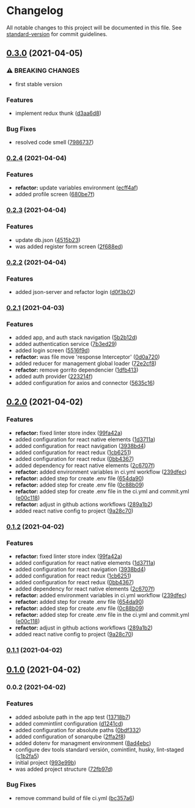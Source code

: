 # Changelog

All notable changes to this project will be documented in this file. See [standard-version](https://github.com/conventional-changelog/standard-version) for commit guidelines.

## [0.3.0](https://github.com/Alver23/mobiera-app/compare/v0.2.4...v0.3.0) (2021-04-05)


### ⚠ BREAKING CHANGES

* first stable version

### Features

* implement redux thunk ([d3aa6d8](https://github.com/Alver23/mobiera-app/commit/d3aa6d88e9a34f8350077cbda0a300df6afc15b9))


### Bug Fixes

* resolved code smell ([7986737](https://github.com/Alver23/mobiera-app/commit/798673732759ee68149f62b669da92515bf0dd78))

### [0.2.4](https://github.com/Alver23/mobiera-app/compare/v0.2.3...v0.2.4) (2021-04-04)


### Features

* **refactor:** update variables environment ([ecff4af](https://github.com/Alver23/mobiera-app/commit/ecff4af26d5ba282d6eb64604cdf06c1c27e70bc))
* added profile screen ([680be7f](https://github.com/Alver23/mobiera-app/commit/680be7fe3ba490acdb99b7b2c1d9ea8602d5c565))

### [0.2.3](https://github.com/Alver23/mobiera-app/compare/v0.2.2...v0.2.3) (2021-04-04)


### Features

* update db.json ([4515b23](https://github.com/Alver23/mobiera-app/commit/4515b2348a25a643c686e5dd84db04c82da2a141))
* was added register form screen ([2f688ed](https://github.com/Alver23/mobiera-app/commit/2f688ed3ce4953f8a4495f36b55db5ce27a27404))

### [0.2.2](https://github.com/Alver23/mobiera-app/compare/v0.2.1...v0.2.2) (2021-04-04)


### Features

* added json-server and refactor login ([d0f3b02](https://github.com/Alver23/mobiera-app/commit/d0f3b02356b3b0e4f993378f1606237b53e2ff83))

### [0.2.1](https://github.com/Alver23/mobiera-app/compare/v0.2.0...v0.2.1) (2021-04-03)


### Features

* added app, and auth stack navigation ([5b2b12d](https://github.com/Alver23/mobiera-app/commit/5b2b12d599d8c50f19a77ff6810a7f652f5aca3f))
* added authentication service ([7b3ed29](https://github.com/Alver23/mobiera-app/commit/7b3ed29d84019b399afa9f57e59a1c23baa1f29a))
* added login screen ([5516f9d](https://github.com/Alver23/mobiera-app/commit/5516f9d8bb54cad8fd57d99169387dc42b5b4781))
* **refactor:** was file move 'response Interceptor' ([0d0a720](https://github.com/Alver23/mobiera-app/commit/0d0a720e691ef9e1301768323bb22bd013f77ef0))
* added reducer for management global loader ([72e2cf8](https://github.com/Alver23/mobiera-app/commit/72e2cf8eabf38adae59e595b165e994a4acc60a8))
* **refactor:** remove gorrito dependencier ([1dfb413](https://github.com/Alver23/mobiera-app/commit/1dfb4131acf287b71383eccb60c987d528021750))
* added auth provider ([223214f](https://github.com/Alver23/mobiera-app/commit/223214fb690f4d5a1dd373bf71c3944e15e5a40c))
* added configuration for axios and connector ([5635c16](https://github.com/Alver23/mobiera-app/commit/5635c168796d840f90d9626457ecde3167d88a3c))

## [0.2.0](https://github.com/Alver23/mobiera-app/compare/v0.1.1...v0.2.0) (2021-04-02)


### Features

* **refactor:** fixed linter store index ([99fa42a](https://github.com/Alver23/mobiera-app/commit/99fa42a1ab372f9ad8bf3ed8a0265f4dc733c2ff))
* added configuration for react native elements ([1d3711a](https://github.com/Alver23/mobiera-app/commit/1d3711a8496438ed553c00328ebcb75078dec1d8))
* added configuration for react navigation ([3938bd4](https://github.com/Alver23/mobiera-app/commit/3938bd4372c2df2957cb5b421e99af39da1a81f4))
* added configuration for react redux ([1cb6251](https://github.com/Alver23/mobiera-app/commit/1cb6251b79fe31a0187a0189008e747436c02d50))
* added configuration for react redux ([0bb4367](https://github.com/Alver23/mobiera-app/commit/0bb4367b79904e5391e56f79b5a570f92982abf0))
* added dependency for react native elements ([2c6707f](https://github.com/Alver23/mobiera-app/commit/2c6707f0129f733f4828905eb69b0a38a8f147b0))
* **refactor:** added environment variables in ci.yml workflow ([239dfec](https://github.com/Alver23/mobiera-app/commit/239dfec9c341300664568aecaa6dd1f9c06ebaac))
* **refactor:** added step for create .env file ([654da90](https://github.com/Alver23/mobiera-app/commit/654da90fb3d47786b747a760848f9e64cd2aead4))
* **refactor:** added step for create .env file ([0c88b09](https://github.com/Alver23/mobiera-app/commit/0c88b0962f1de9b0094ab8f18b739522f288fbaa))
* **refactor:** added step for create .env file in the ci.yml and commit.yml ([e00c118](https://github.com/Alver23/mobiera-app/commit/e00c118c17b5021d35355cdf9dc153a5760d10a2))
* **refactor:** adjust in github actions workflows ([289a1b2](https://github.com/Alver23/mobiera-app/commit/289a1b2e1b68f63d8b00b459acc055ef7a2e99d8))
* added react native config to project ([9a28c70](https://github.com/Alver23/mobiera-app/commit/9a28c70cdaee3fa6331a5371ca1f49001b832123))

### [0.1.2](https://github.com/Alver23/mobiera-app/compare/v0.1.1...v0.1.2) (2021-04-02)


### Features

* **refactor:** fixed linter store index ([99fa42a](https://github.com/Alver23/mobiera-app/commit/99fa42a1ab372f9ad8bf3ed8a0265f4dc733c2ff))
* added configuration for react native elements ([1d3711a](https://github.com/Alver23/mobiera-app/commit/1d3711a8496438ed553c00328ebcb75078dec1d8))
* added configuration for react navigation ([3938bd4](https://github.com/Alver23/mobiera-app/commit/3938bd4372c2df2957cb5b421e99af39da1a81f4))
* added configuration for react redux ([1cb6251](https://github.com/Alver23/mobiera-app/commit/1cb6251b79fe31a0187a0189008e747436c02d50))
* added configuration for react redux ([0bb4367](https://github.com/Alver23/mobiera-app/commit/0bb4367b79904e5391e56f79b5a570f92982abf0))
* added dependency for react native elements ([2c6707f](https://github.com/Alver23/mobiera-app/commit/2c6707f0129f733f4828905eb69b0a38a8f147b0))
* **refactor:** added environment variables in ci.yml workflow ([239dfec](https://github.com/Alver23/mobiera-app/commit/239dfec9c341300664568aecaa6dd1f9c06ebaac))
* **refactor:** added step for create .env file ([654da90](https://github.com/Alver23/mobiera-app/commit/654da90fb3d47786b747a760848f9e64cd2aead4))
* **refactor:** added step for create .env file ([0c88b09](https://github.com/Alver23/mobiera-app/commit/0c88b0962f1de9b0094ab8f18b739522f288fbaa))
* **refactor:** added step for create .env file in the ci.yml and commit.yml ([e00c118](https://github.com/Alver23/mobiera-app/commit/e00c118c17b5021d35355cdf9dc153a5760d10a2))
* **refactor:** adjust in github actions workflows ([289a1b2](https://github.com/Alver23/mobiera-app/commit/289a1b2e1b68f63d8b00b459acc055ef7a2e99d8))
* added react native config to project ([9a28c70](https://github.com/Alver23/mobiera-app/commit/9a28c70cdaee3fa6331a5371ca1f49001b832123))

### [0.1.1](https://github.com/Alver23/mobiera-app/compare/v0.1.0...v0.1.1) (2021-04-02)

## [0.1.0](https://github.com/Alver23/mobiera-app/compare/v0.0.2...v0.1.0) (2021-04-02)

### 0.0.2 (2021-04-02)


### Features

* added asbolute path in the app test ([13718b7](https://github.com/Alver23/mobiera-app/commit/13718b70df378c6e1a8f00ca95d783eb8be81736))
* added commintlint configuration ([d1241cd](https://github.com/Alver23/mobiera-app/commit/d1241cd66017e24f3fe73bfae029d341cedaf0f6))
* added configuration for absolute paths ([0bdf332](https://github.com/Alver23/mobiera-app/commit/0bdf3329e89c1f350f410d540120179fdfd748b0))
* added configuration of sonarqube ([2ffa2f8](https://github.com/Alver23/mobiera-app/commit/2ffa2f8b43ba0f02c7dcfcf930138b46d6d91aa4))
* added dotenv for managment environment ([8ad4ebc](https://github.com/Alver23/mobiera-app/commit/8ad4ebc21f7bdb859e1053db5ecec2198f704586))
* configure dev tools standard versión, comintlint, husky, lint-staged ([c1b2fa5](https://github.com/Alver23/mobiera-app/commit/c1b2fa5dbb4c141f14a3f3f3206398cc4998199f))
* initial project ([993e99b](https://github.com/Alver23/mobiera-app/commit/993e99b1007cf512323dadf108db669c18daefc7))
* was added project structure ([72fb97d](https://github.com/Alver23/mobiera-app/commit/72fb97d1f5cb86ff9494527a6b8dc37e2f15c4f6))


### Bug Fixes

* remove command build of file ci.yml ([bc357a6](https://github.com/Alver23/mobiera-app/commit/bc357a662c8e3e1b9b94bb423644f06e723cdcb7))
